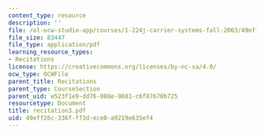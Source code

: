 ```yaml
---
content_type: resource
description: ''
file: /ol-ocw-studio-app/courses/1-224j-carrier-systems-fall-2003/49eff26c336fff3dece0a9219e635ef4_recitation3.pdf
file_size: 83447
file_type: application/pdf
learning_resource_types:
- Recitations
license: https://creativecommons.org/licenses/by-nc-sa/4.0/
ocw_type: OCWFile
parent_title: Recitations
parent_type: CourseSection
parent_uid: e523f1e9-dd76-088e-9881-c6f87670b725
resourcetype: Document
title: recitation3.pdf
uid: 49eff26c-336f-ff3d-ece0-a9219e635ef4
---
```


